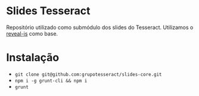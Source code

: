 # Slides Tesseract

Repositório utilizado como submódulo dos slides do Tesseract. Utilizamos o [reveal-js](http://lab.hakim.se/reveal-js/#/) como base.

# Instalação

- `git clone git@github.com:grupotesseract/slides-core.git`
- `npm i -g grunt-cli && npm i`
- `grunt`
